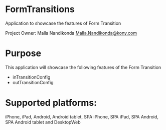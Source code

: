 FormTransitions
==================

Application to showcase the features of Form Transition

Project Owner: Malla Nandikonda <Malla.Nandikonda@kony.com>

# Purpose
This application will showcase the following features of the Form Transition

* inTransitionConfig
* outTransitionConfig

# Supported platforms:
iPhone, iPad, Android, Android tablet, SPA iPhone, SPA iPad, SPA Android, SPA Android tablet and DesktopWeb
